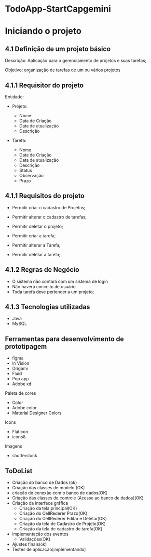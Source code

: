 # TodoApp-StartCapgemini
# Iniciando o projeto


## 4.1 Definição de um projeto básico

Descrição: Aplicação para o gerenciamento de projetos e suas tarefas;

Objetivo: organização de tarefas de um ou vários projetos

##  4.1.1 Requisitor do projeto

Entidade:

- Projeto:
    - Nome
    - Data de Criação
    - Data de atualização
    - Descrição

- Tarefa:
    - Nome
    - Data de Criação
    - Data de atualização
    - Descrição
    - Status
    - Observação
    - Prazo

## 4.1.1 Requisitos do projeto

- Permitir criar o cadastro de Projetos;
- Permitir alterar o cadastro de tarefas;
- Permitir deletar o projeto;

- Permitir criar a tarefa;
- Permitir alterar a Tarefa;
- Permitir deletar a tarefa;

## 4.1.2 Regras de Negócio

- O sistema não contará com um sistema de login
- Não haverá conceito de usuário
- Toda tarefa deve pertencer a um projeto;


## 4.1.3 Tecnologias utilizadas

- Java
- MySQL

## Ferramentas para desenvolvimento de prototipagem

- figma
- In Vision
- Origami
- Fluid
- Pop app
- Adobe xd

Paleta de cores
- Color
- Adobe color
- Material Designer Colors

Icons
- Flaticon
- icons8


Imagens

- shutterstock


## ToDoList

- Criação do banco de Dados (ok)
- Criação das classes de modelo (OK)
- criação de conexão com o banco de dados(OK)
- Criação das classes de controle (Acesso ao banco de dados)(OK)
- Criação da interface gráfica
    - Criação da tela principal(OK)
    - Criação do CellRederer Prazo(OK)
    - Criação do CellRederer Editar e Deletar(OK)
    - Criação da tela de Cadastro de Projeto(OK)
    - Criação da tela de cadastro de tarefa(OK)
- Implementação dos eventos
    - Validações(OK)
- Ajustes finais(ok)
- Testes de aplicação(implementando)
